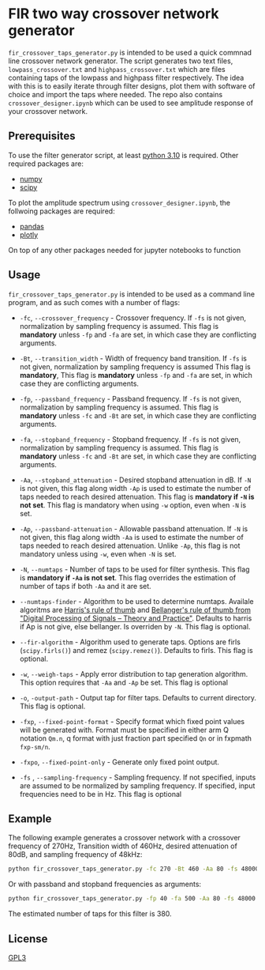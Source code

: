 # FIR two way crossover network generator

`fir_crossover_taps_generator.py` is intended to be used a quick commnad line crossover network generator. The script generates two text files, `lowpass_crossover.txt` and `highpass_crossover.txt` which are files containing taps of the lowpass and highpass filter respectively. The idea with this is to easily iterate through filter designs, plot them with software of choice and import the taps where needed. The repo also contains `crossover_designer.ipynb` which can be used to see amplitude response of your crossover network.

## Prerequisites
To use the filter generator script, at least [python 3.10](https://www.python.org/downloads/release/python-3100/) is required. Other required packages are:
- [numpy](https://numpy.org/)
- [scipy](https://scipy.org/)

To plot the amplitude spectrum using `crossover_designer.ipynb`, the follwoing packages are required:
- [pandas](https://pandas.pydata.org/)
- [plotly](https://plotly.com/)

On top of any other packages needed for jupyter notebooks to function

## Usage
`fir_crossover_taps_generator.py` is intended to be used as a command line program, and as such comes with a number of flags:

- `-fc`, `--crossover_frequency` - Crossover frequency. If `-fs` is not given, normalization by sampling frequency is assumed. This flag is **mandatory** unless `-fp` and `-fa` are set, in which case they are conflicting arguments.

- `-Bt`, `--transition_width` - Width of frequency band transition. If `-fs` is not given, normalization by sampling frequency is assumed This flag is **mandatory**, This flag is **mandatory** unless `-fp` and `-fa` are set, in which case they are conflicting arguments.

- `-fp`, `--passband_frequency` - Passband frequency. If `-fs` is not given, normalization by sampling frequency is assumed. This flag is **mandatory** unless `-fc` and `-Bt` are set, in which case they are conflicting arguments.

- `-fa`, `--stopband_frequency` - Stopband frequency. If `-fs` is not given, normalization by sampling frequency is assumed. This flag is **mandatory** unless `-fc` and `-Bt` are set, in which case they are conflicting arguments.

- `-Aa`, `--stopband_attenuation` - Desired stopband attenuation in dB. If `-N` is not given, this flag along width `-Ap` is used to estimate the number of taps needed to reach desired attenuation. This flag is **mandatory if `-N` is not set**. This flag is mandatory when using `-w` option, even when `-N` is set.

- `-Ap`, `--passband-attenuation` - Allowable passband attenuation. If `-N` is not given, this flag along width `-Aa` is used to estimate the number of taps needed to reach desired attenuation. Unlike `-Ap`, this flag is not mandatory unless using `-w`, even when `-N` is set.

- `-N`, `--numtaps` - Number of taps to be used for filter synthesis. This flag is **mandatory if `-Aa` is not set**. This flag overrides the estimation of number of taps if both `-Aa` and it are set. 

- `--numtaps-finder` - Algorithm to be used to determine numtaps. Availale algoritms are [Harris's rule of thumb](https://dsp.stackexchange.com/questions/46303/fred-harris-rule-of-thumb) and [Bellanger's rule of thumb from "Digital Processing of Signals – Theory and Practice"](https://dsp.stackexchange.com/questions/31066/how-many-taps-does-an-fir-filter-need). Defaults to harris if Ap is not give, else bellanger. Is overriden by `-N`. This flag is optional.

- `--fir-algorithm` - Algorithm used to generate taps. Options are firls (`scipy.firls()`) and remez (`scipy.remez()`). Defaults to firls. This flag is optional.

- `-w`, `--weigh-taps` -  Apply error distribution to tap generation algorithm. This option requires that `-Aa` and `-Ap` be set. This flag is optional

- `-o`, `-output-path` - Output tap for filter taps. Defaults to current directory. This flag is optional. 

- `-fxp`, `--fixed-point-format` - Specify format which fixed point values will be generated with. Format must be specified in either arm Q notation `Qm.n`, q format with just fraction part specified `Qn` or in fxpmath `fxp-sm/n`.

- `-fxpo`, `--fixed-point-only` - Generate only fixed point output.

- `-fs` , `--sampling-frequency` - Sampling frequency. If not specified, inputs are assumed to be normalized by sampling frequency. If specified, input frequencies need to be in Hz. This flag is optional

## Example 
The following example generates a crossover network with a crossover frequency of 270Hz, Transition width of 460Hz, desired attenuation of 80dB, and sampling frequency of 48kHz:

```sh
python fir_crossover_taps_generator.py -fc 270 -Bt 460 -Aa 80 -fs 48000
```

Or with passband and stopband frequencies as arguments:

```sh
python fir_crossover_taps_generator.py -fp 40 -fa 500 -Aa 80 -fs 48000
```

The estimated number of taps for this filter is 380. 

## License

[GPL3](https://choosealicense.com/licenses/gpl-3.0/#)